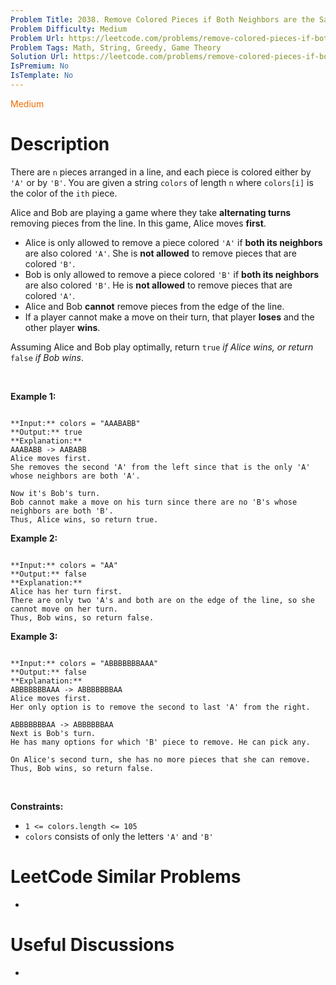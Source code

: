 ```yaml
---
Problem Title: 2038. Remove Colored Pieces if Both Neighbors are the Same Color
Problem Difficulty: Medium
Problem Url: https://leetcode.com/problems/remove-colored-pieces-if-both-neighbors-are-the-same-color/
Problem Tags: Math, String, Greedy, Game Theory
Solution Url: https://leetcode.com/problems/remove-colored-pieces-if-both-neighbors-are-the-same-color/solution/
IsPremium: No
IsTemplate: No
---
```


<span style="color: rgb(239, 108, 0);">Medium</span>

# Description

There are `n` pieces arranged in a line, and each piece is colored either by `'A'` or by `'B'`. You are given a string `colors` of length `n` where `colors[i]` is the color of the `ith` piece.


Alice and Bob are playing a game where they take **alternating turns** removing pieces from the line. In this game, Alice moves **first**.


* Alice is only allowed to remove a piece colored `'A'` if **both its neighbors** are also colored `'A'`. She is **not allowed** to remove pieces that are colored `'B'`.
* Bob is only allowed to remove a piece colored `'B'` if **both its neighbors** are also colored `'B'`. He is **not allowed** to remove pieces that are colored `'A'`.
* Alice and Bob **cannot** remove pieces from the edge of the line.
* If a player cannot make a move on their turn, that player **loses** and the other player **wins**.


Assuming Alice and Bob play optimally, return `true` *if Alice wins, or return* `false` *if Bob wins*.


 


**Example 1:**



```

**Input:** colors = "AAABABB"
**Output:** true
**Explanation:**
AAABABB -> AABABB
Alice moves first.
She removes the second 'A' from the left since that is the only 'A' whose neighbors are both 'A'.

Now it's Bob's turn.
Bob cannot make a move on his turn since there are no 'B's whose neighbors are both 'B'.
Thus, Alice wins, so return true.

```

**Example 2:**



```

**Input:** colors = "AA"
**Output:** false
**Explanation:**
Alice has her turn first.
There are only two 'A's and both are on the edge of the line, so she cannot move on her turn.
Thus, Bob wins, so return false.

```

**Example 3:**



```

**Input:** colors = "ABBBBBBBAAA"
**Output:** false
**Explanation:**
ABBBBBBBAAA -> ABBBBBBBAA
Alice moves first.
Her only option is to remove the second to last 'A' from the right.

ABBBBBBBAA -> ABBBBBBAA
Next is Bob's turn.
He has many options for which 'B' piece to remove. He can pick any.

On Alice's second turn, she has no more pieces that she can remove.
Thus, Bob wins, so return false.

```

 


**Constraints:**


* `1 <= colors.length <= 105`
* `colors` consists of only the letters `'A'` and `'B'`




# LeetCode Similar Problems

- []()

# Useful Discussions

- []()
